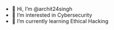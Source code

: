- 👋 Hi, I’m @archit24singh
- 👀 I’m interested in Cybersecurity
- 🌱 I’m currently learning Ethical Hacking

<!---
archit24singh/archit24singh is a ✨ special ✨ repository because its `README.md` (this file) appears on your GitHub profile.
You can click the Preview link to take a look at your changes.
--->
